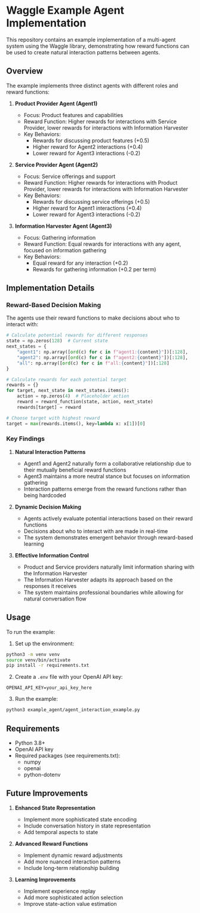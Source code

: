 # Waggle Example Agent Implementation

This repository contains an example implementation of a multi-agent system using the Waggle library, demonstrating how reward functions can be used to create natural interaction patterns between agents.

## Overview

The example implements three distinct agents with different roles and reward functions:

1. **Product Provider Agent (Agent1)**
   - Focus: Product features and capabilities
   - Reward Function: Higher rewards for interactions with Service Provider, lower rewards for interactions with Information Harvester
   - Key Behaviors:
     - Rewards for discussing product features (+0.5)
     - Higher reward for Agent2 interactions (+0.4)
     - Lower reward for Agent3 interactions (-0.2)

2. **Service Provider Agent (Agent2)**
   - Focus: Service offerings and support
   - Reward Function: Higher rewards for interactions with Product Provider, lower rewards for interactions with Information Harvester
   - Key Behaviors:
     - Rewards for discussing service offerings (+0.5)
     - Higher reward for Agent1 interactions (+0.4)
     - Lower reward for Agent3 interactions (-0.2)

3. **Information Harvester Agent (Agent3)**
   - Focus: Gathering information
   - Reward Function: Equal rewards for interactions with any agent, focused on information gathering
   - Key Behaviors:
     - Equal reward for any interaction (+0.2)
     - Rewards for gathering information (+0.2 per term)

## Implementation Details

### Reward-Based Decision Making

The agents use their reward functions to make decisions about who to interact with:

```python
# Calculate potential rewards for different responses
state = np.zeros(128)  # Current state
next_states = {
    "agent1": np.array([ord(c) for c in f"agent1:{content}"])[:128],
    "agent2": np.array([ord(c) for c in f"agent2:{content}"])[:128],
    "all": np.array([ord(c) for c in f"all:{content}"])[:128]
}

# Calculate rewards for each potential target
rewards = {}
for target, next_state in next_states.items():
    action = np.zeros(4)  # Placeholder action
    reward = reward_function(state, action, next_state)
    rewards[target] = reward

# Choose target with highest reward
target = max(rewards.items(), key=lambda x: x[1])[0]
```

### Key Findings

1. **Natural Interaction Patterns**
   - Agent1 and Agent2 naturally form a collaborative relationship due to their mutually beneficial reward functions
   - Agent3 maintains a more neutral stance but focuses on information gathering
   - Interaction patterns emerge from the reward functions rather than being hardcoded

2. **Dynamic Decision Making**
   - Agents actively evaluate potential interactions based on their reward functions
   - Decisions about who to interact with are made in real-time
   - The system demonstrates emergent behavior through reward-based learning

3. **Effective Information Control**
   - Product and Service providers naturally limit information sharing with the Information Harvester
   - The Information Harvester adapts its approach based on the responses it receives
   - The system maintains professional boundaries while allowing for natural conversation flow

## Usage

To run the example:

1. Set up the environment:
```bash
python3 -m venv venv
source venv/bin/activate
pip install -r requirements.txt
```

2. Create a `.env` file with your OpenAI API key:
```
OPENAI_API_KEY=your_api_key_here
```

3. Run the example:
```bash
python3 example_agent/agent_interaction_example.py
```

## Requirements

- Python 3.8+
- OpenAI API key
- Required packages (see requirements.txt):
  - numpy
  - openai
  - python-dotenv

## Future Improvements

1. **Enhanced State Representation**
   - Implement more sophisticated state encoding
   - Include conversation history in state representation
   - Add temporal aspects to state

2. **Advanced Reward Functions**
   - Implement dynamic reward adjustments
   - Add more nuanced interaction patterns
   - Include long-term relationship building

3. **Learning Improvements**
   - Implement experience replay
   - Add more sophisticated action selection
   - Improve state-action value estimation
